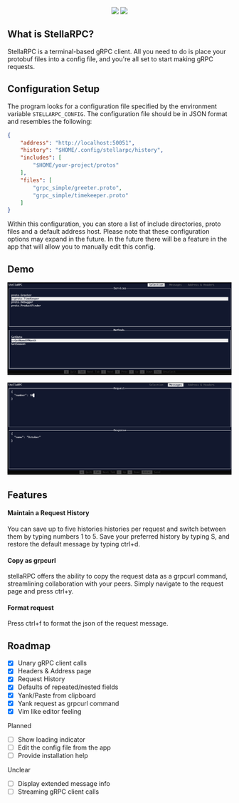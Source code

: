 <p align="center">
    <img src="https://github.com/preiter93/stellarpc/blob/main/img/logo-light.png?raw=true#gh-light-mode-only" width="600"/>
    <img src="https://github.com/preiter93/stellarpc/blob/main/img/logo-dark.png?raw=true#gh-dark-mode-only" width="600"/>
</p>

## What is StellaRPC?

StellaRPC is a terminal-based gRPC client. All you need to do is place your protobuf files into a config file, and you're all set to start making gRPC requests.


## Configuration Setup

The program looks for a configuration file specified by the environment variable `STELLARPC_CONFIG`. The configuration file should be in JSON format and resembles the following:
```json
{
    "address": "http://localhost:50051",
    "history": "$HOME/.config/stellarpc/history",
    "includes": [
        "$HOME/your-project/protos"
    ],
    "files": [
        "grpc_simple/greeter.proto",
        "grpc_simple/timekeeper.proto"
    ]
}
```
Within this configuration, you can store a list of include directories, proto files and a default address host. Please note that these configuration options may expand in the future. In the future there will be a feature in the app that will allow you to manually edit this config.

## Demo

![](img/screen-1.png)

![](img/screen-2.png)

## Features

#### Maintain a Request History
You can save up to five histories histories per request and switch between them by typing numbers 1 to 5. Save your preferred history by typing S, and restore the default message by typing ctrl+d.

#### Copy as grpcurl
stellaRPC offers the ability to copy the request data as a grpcurl command, streamlining collaboration with your peers. Simply navigate to the request page and press ctrl+y.

#### Format request
Press ctrl+f to format the json of the request message.

## Roadmap

- [x] Unary gRPC client calls
- [x] Headers & Address page
- [x] Request History
- [x] Defaults of repeated/nested fields
- [x] Yank/Paste from clipboard
- [x] Yank request as grpcurl command
- [x] Vim like editor feeling

Planned
- [ ] Show loading indicator
- [ ] Edit the config file from the app
- [ ] Provide installation help

Unclear
- [ ] Display extended message info
- [ ] Streaming gRPC client calls
